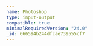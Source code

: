 ```yaml
---
name: Photoshop
type: input-output
compatible: true
minimalRequiredVersion: "24.0"
_id: 666594b244dfcae739555cf7
---
```

